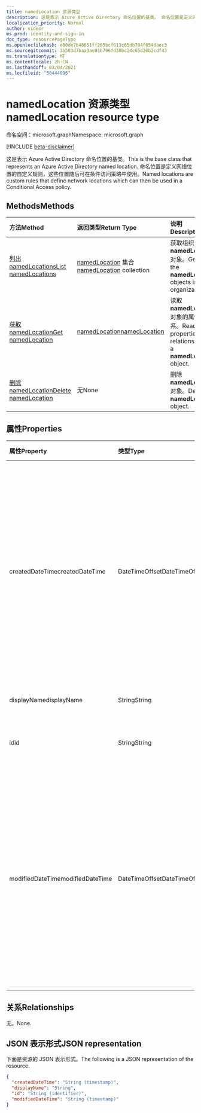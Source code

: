 ```yaml
---
title: namedLocation 资源类型
description: 这是表示 Azure Active Directory 命名位置的基类。 命名位置是定义网络位置的自定义规则，这些位置随后可在条件访问策略中使用。
localization_priority: Normal
author: videor
ms.prod: identity-and-sign-in
doc_type: resourcePageType
ms.openlocfilehash: e80de7b48651ff205bcf613c65db784f054daec3
ms.sourcegitcommit: 3b583d7baa9ae81b796fd30bc24c65d26b2cdf43
ms.translationtype: MT
ms.contentlocale: zh-CN
ms.lasthandoff: 03/04/2021
ms.locfileid: "50444096"
---
```

# <a name="namedlocation-resource-type"></a><span data-ttu-id="16eec-104">namedLocation 资源类型</span><span class="sxs-lookup"><span data-stu-id="16eec-104">namedLocation resource type</span></span>

<span data-ttu-id="16eec-105">命名空间：microsoft.graph</span><span class="sxs-lookup"><span data-stu-id="16eec-105">Namespace: microsoft.graph</span></span>

[!INCLUDE [beta-disclaimer](../../includes/beta-disclaimer.md)]

<span data-ttu-id="16eec-106">这是表示 Azure Active Directory 命名位置的基类。</span><span class="sxs-lookup"><span data-stu-id="16eec-106">This is the base class that represents an Azure Active Directory named location.</span></span> <span data-ttu-id="16eec-107">命名位置是定义网络位置的自定义规则，这些位置随后可在条件访问策略中使用。</span><span class="sxs-lookup"><span data-stu-id="16eec-107">Named locations are custom rules that define network locations which can then be used in a Conditional Access policy.</span></span>

## <a name="methods"></a><span data-ttu-id="16eec-108">Methods</span><span class="sxs-lookup"><span data-stu-id="16eec-108">Methods</span></span>

| <span data-ttu-id="16eec-109">方法</span><span class="sxs-lookup"><span data-stu-id="16eec-109">Method</span></span>       | <span data-ttu-id="16eec-110">返回类型</span><span class="sxs-lookup"><span data-stu-id="16eec-110">Return Type</span></span> | <span data-ttu-id="16eec-111">说明</span><span class="sxs-lookup"><span data-stu-id="16eec-111">Description</span></span> |
|:-------------|:------------|:------------|
| [<span data-ttu-id="16eec-112">列出 namedLocations</span><span class="sxs-lookup"><span data-stu-id="16eec-112">List namedLocations</span></span>](../api/conditionalaccessroot-list-namedlocations.md) | <span data-ttu-id="16eec-113">[namedLocation](namedLocation.md) 集合</span><span class="sxs-lookup"><span data-stu-id="16eec-113">[namedLocation](namedLocation.md) collection</span></span> | <span data-ttu-id="16eec-114">获取组织 **的所有 namedLocation** 对象。</span><span class="sxs-lookup"><span data-stu-id="16eec-114">Get all the **namedLocation** objects in the organization.</span></span> |
| [<span data-ttu-id="16eec-115">获取 namedLocation</span><span class="sxs-lookup"><span data-stu-id="16eec-115">Get namedLocation</span></span>](../api/namedlocation-get.md) | [<span data-ttu-id="16eec-116">namedLocation</span><span class="sxs-lookup"><span data-stu-id="16eec-116">namedLocation</span></span>](namedlocation.md) | <span data-ttu-id="16eec-117">读取 **namedLocation** 对象的属性和关系。</span><span class="sxs-lookup"><span data-stu-id="16eec-117">Read the properties and relationships of a **namedLocation** object.</span></span> |
| [<span data-ttu-id="16eec-118">删除 namedLocation</span><span class="sxs-lookup"><span data-stu-id="16eec-118">Delete namedLocation</span></span>](../api/namedlocation-delete.md) | <span data-ttu-id="16eec-119">无</span><span class="sxs-lookup"><span data-stu-id="16eec-119">None</span></span> | <span data-ttu-id="16eec-120">删除 **namedLocation** 对象。</span><span class="sxs-lookup"><span data-stu-id="16eec-120">Delete a **namedLocation** object.</span></span> |

## <a name="properties"></a><span data-ttu-id="16eec-121">属性</span><span class="sxs-lookup"><span data-stu-id="16eec-121">Properties</span></span>

| <span data-ttu-id="16eec-122">属性</span><span class="sxs-lookup"><span data-stu-id="16eec-122">Property</span></span>     | <span data-ttu-id="16eec-123">类型</span><span class="sxs-lookup"><span data-stu-id="16eec-123">Type</span></span>        | <span data-ttu-id="16eec-124">说明</span><span class="sxs-lookup"><span data-stu-id="16eec-124">Description</span></span> |
|:-------------|:------------|:------------|
|<span data-ttu-id="16eec-125">createdDateTime</span><span class="sxs-lookup"><span data-stu-id="16eec-125">createdDateTime</span></span>|<span data-ttu-id="16eec-126">DateTimeOffset</span><span class="sxs-lookup"><span data-stu-id="16eec-126">DateTimeOffset</span></span>|<span data-ttu-id="16eec-127">时间戳类型表示使用 ISO 8601 格式的位置的创建日期和时间，并且始终采用 UTC 时间。</span><span class="sxs-lookup"><span data-stu-id="16eec-127">The Timestamp type represents creation date and time of the location using ISO 8601 format and is always in UTC time.</span></span> <span data-ttu-id="16eec-128">例如，2014 年 1 月 1 日午夜 UTC 如下所示：`'2014-01-01T00:00:00Z'`。</span><span class="sxs-lookup"><span data-stu-id="16eec-128">For example, midnight UTC on Jan 1, 2014 would look like this: `'2014-01-01T00:00:00Z'`.</span></span> <span data-ttu-id="16eec-129">只读。</span><span class="sxs-lookup"><span data-stu-id="16eec-129">Read-only.</span></span>|
|<span data-ttu-id="16eec-130">displayName</span><span class="sxs-lookup"><span data-stu-id="16eec-130">displayName</span></span>|<span data-ttu-id="16eec-131">String</span><span class="sxs-lookup"><span data-stu-id="16eec-131">String</span></span>|<span data-ttu-id="16eec-132">位置的可读名称。</span><span class="sxs-lookup"><span data-stu-id="16eec-132">Human-readable name of the location.</span></span>|
|<span data-ttu-id="16eec-133">id</span><span class="sxs-lookup"><span data-stu-id="16eec-133">id</span></span>|<span data-ttu-id="16eec-134">String</span><span class="sxs-lookup"><span data-stu-id="16eec-134">String</span></span>|<span data-ttu-id="16eec-135">namedLocation 对象的标识符。</span><span class="sxs-lookup"><span data-stu-id="16eec-135">Identifier of a namedLocation object.</span></span> <span data-ttu-id="16eec-136">只读。</span><span class="sxs-lookup"><span data-stu-id="16eec-136">Read-only.</span></span>|
|<span data-ttu-id="16eec-137">modifiedDateTime</span><span class="sxs-lookup"><span data-stu-id="16eec-137">modifiedDateTime</span></span>|<span data-ttu-id="16eec-138">DateTimeOffset</span><span class="sxs-lookup"><span data-stu-id="16eec-138">DateTimeOffset</span></span>|<span data-ttu-id="16eec-139">时间戳类型表示使用 ISO 8601 格式的位置的上次修改日期和时间，并且始终采用 UTC 时间。</span><span class="sxs-lookup"><span data-stu-id="16eec-139">The Timestamp type represents last modified date and time of the location using ISO 8601 format and is always in UTC time.</span></span> <span data-ttu-id="16eec-140">例如，2014 年 1 月 1 日午夜 UTC 如下所示：`'2014-01-01T00:00:00Z'`。</span><span class="sxs-lookup"><span data-stu-id="16eec-140">For example, midnight UTC on Jan 1, 2014 would look like this: `'2014-01-01T00:00:00Z'`.</span></span> <span data-ttu-id="16eec-141">只读。</span><span class="sxs-lookup"><span data-stu-id="16eec-141">Read-only.</span></span>|

## <a name="relationships"></a><span data-ttu-id="16eec-142">关系</span><span class="sxs-lookup"><span data-stu-id="16eec-142">Relationships</span></span>

<span data-ttu-id="16eec-143">无。</span><span class="sxs-lookup"><span data-stu-id="16eec-143">None.</span></span>

## <a name="json-representation"></a><span data-ttu-id="16eec-144">JSON 表示形式</span><span class="sxs-lookup"><span data-stu-id="16eec-144">JSON representation</span></span>

<span data-ttu-id="16eec-145">下面是资源的 JSON 表示形式。</span><span class="sxs-lookup"><span data-stu-id="16eec-145">The following is a JSON representation of the resource.</span></span>

<!-- {
  "blockType": "resource",
  "optionalProperties": [

  ],
  "@odata.type": "microsoft.graph.namedLocation",
  "keyProperty": "id"
}-->

```json
{
  "createdDateTime": "String (timestamp)",
  "displayName": "String",
  "id": "String (identifier)",
  "modifiedDateTime": "String (timestamp)"
}
```

<!-- uuid: 16cd6b66-4b1a-43a1-adaf-3a886856ed98
2019-02-04 14:57:30 UTC -->
<!-- {
  "type": "#page.annotation",
  "description": "namedLocation resource",
  "keywords": "",
  "section": "documentation",
  "tocPath": ""
}-->



